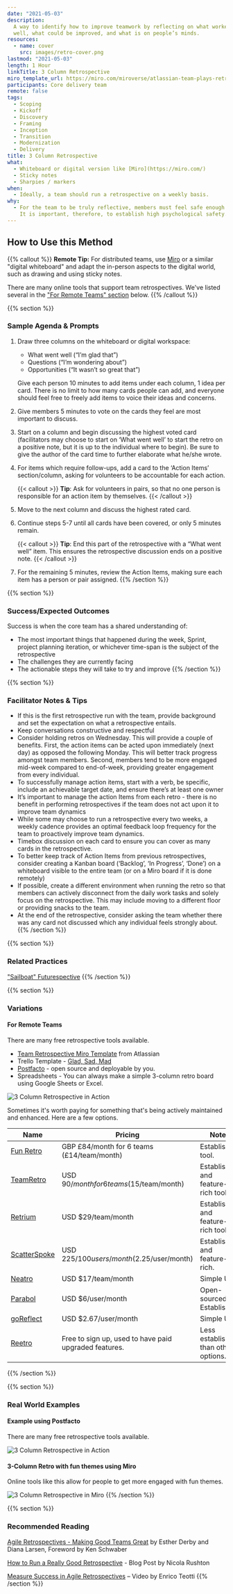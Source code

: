 ```yaml
---
date: "2021-05-03"
description:
  A way to identify how to improve teamwork by reflecting on what worked
  well, what could be improved, and what is on people’s minds.
resources:
  - name: cover
    src: images/retro-cover.png
lastmod: "2021-05-03"
length: 1 Hour
linkTitle: 3 Column Retrospective
miro_template_url: https://miro.com/miroverse/atlassian-team-plays-retrospective/
participants: Core delivery team
remote: false
tags:
  - Scoping
  - Kickoff
  - Discovery
  - Framing
  - Inception
  - Transition
  - Modernization
  - Delivery
title: 3 Column Retrospective
what:
  - Whiteboard or digital version like [Miro](https://miro.com/)
  - Sticky notes
  - Sharpies / markers
when:
  - Ideally, a team should run a retrospective on a weekly basis.
why:
  - For the team to be truly reflective, members must feel safe enough to be self-critical.
    It is important, therefore, to establish high psychological safety.
---
```


## How to Use this Method

{{% callout %}}
**Remote Tip:** For distributed teams, use [Miro](https://miro.com/) or a similar "digital whiteboard" and adapt the in-person aspects to the digital world, such as drawing and using sticky notes.

There are many online tools that support team retrospectives. We've listed several in the ["For Remote Teams" section](#variations) below.
{{% /callout %}}

{{% section %}}

### Sample Agenda & Prompts

1. Draw three columns on the whiteboard or digital workspace:

   - What went well (“I’m glad that”)
   - Questions (“I’m wondering about”)
   - Opportunities (“It wasn’t so great that”)

   Give each person 10 minutes to add items under each column, 1 idea per card. There is no limit to how many cards people can add, and everyone should feel free to freely add items to voice their ideas and concerns.

1. Give members 5 minutes to vote on the cards they feel are most important to discuss.

1. Start on a column and begin discussing the highest voted card (facilitators may choose to start on ‘What went well’ to start the retro on a positive note, but it is up to the individual where to begin). Be sure to give the author of the card time to further elaborate what he/she wrote.

1. For items which require follow-ups, add a card to the ‘Action Items’ section/column, asking for volunteers to be accountable for each action.

   {{< callout >}}
   **Tip**: Ask for volunteers in pairs, so that no one person is responsible for an action item by themselves.
   {{< /callout >}}

1. Move to the next column and discuss the highest rated card.

1. Continue steps 5-7 until all cards have been covered, or only 5 minutes remain.

   {{< callout >}}
   **Tip**: End this part of the retrospective with a “What went well” item. This ensures the retrospective discussion ends on a positive note.
   {{< /callout >}}

1. For the remaining 5 minutes, review the Action Items, making sure each item has a person or pair assigned.
   {{% /section %}}

{{% section %}}

### Success/Expected Outcomes

Success is when the core team has a shared understanding of:

- The most important things that happened during the week, Sprint, project planning iteration, or whichever time-span is the subject of the retrospective
- The challenges they are currently facing
- The actionable steps they will take to try and improve
  {{% /section %}}

{{% section %}}

### Facilitator Notes & Tips

- If this is the first retrospective run with the team, provide background and set the expectation on what a retrospective entails.
- Keep conversations constructive and respectful
- Consider holding retros on Wednesday. This will provide a couple of benefits. First, the action items can be acted upon immediately (next day) as opposed the following Monday. This will better track progress amongst team members. Second, members tend to be more engaged mid-week compared to end-of-week, providing greater engagement from every individual.
- To successfully manage action items, start with a verb, be specific, include an achievable target date, and ensure there’s at least one owner
- It’s important to manage the action Items from each retro - there is no benefit in performing retrospectives if the team does not act upon it to improve team dynamics
- While some may choose to run a retrospective every two weeks, a weekly cadence provides an optimal feedback loop frequency for the team to proactively improve team dynamics.
- Timebox discussion on each card to ensure you can cover as many cards in the retrospective.
- To better keep track of Action Items from previous retrospectives, consider creating a Kanban board (‘Backlog’, ‘In Progress’, ‘Done’) on a whiteboard visible to the entire team (or on a Miro board if it is done remotely)
- If possible, create a different environment when running the retro so that members can actively disconnect from the daily work tasks and solely focus on the retrospective. This may include moving to a different floor or providing snacks to the team.
- At the end of the retrospective, consider asking the team whether there was any card not discussed which any individual feels strongly about.
  {{% /section %}}

{{% section %}}

### Related Practices

["Sailboat" Futurespective](/practices/futurespective)
{{% /section %}}

{{% section %}}

### Variations

#### For Remote Teams

There are many free retrospective tools available.

- [Team Retrospective Miro Template](https://miro.com/miroverse/atlassian-team-plays-retrospective/) from Atlassian
- Trello Template - [Glad, Sad, Mad](https://trello.com/b/0DnfRtxv/template-glad-sad-mad)
- [Postfacto](https://github.com/pivotal/postfacto) - open source and deployable by you.
- Spreadsheets - You can always make a simple 3-column retro board using Google Sheets or Excel.

![3 Column Retrospective in Action](images/retro-3.png)

Sometimes it's worth paying for something that's being actively maintained and enhanced. Here are a few options.

| Name                                          | Pricing                                               | Notes                                |
| --------------------------------------------- | ----------------------------------------------------- | ------------------------------------ |
| [Fun Retro](https://funretro.io/)             | GBP £84/month for 6 teams (£14/team/month)            | Established tool.                    |
| [TeamRetro](https://www.teamretro.com/)       | USD $90/month for 6 teams ($15/team/month)            | Established and feature-rich tool.   |
| [Retrium](https://www.retrium.com/)           | USD $29/team/month                                    | Established and feature-rich tool.   |
| [ScatterSpoke](https://www.scatterspoke.com/) | USD $225/100 users/month ($2.25/user/month)           | Established and feature-rich.        |
| [Neatro](https://www.neatro.io/)              | USD $17/team/month                                    | Simple UI.                           |
| [Parabol](https://www.parabol.co/)            | USD $6/user/month                                     | Open-sourced. Established.           |
| [goReflect](https://www.goreflect.com/)       | USD $2.67/user/month                                  | Simple UI.                           |
| [Reetro](https://reetro.io/)                  | Free to sign up, used to have paid upgraded features. | Less established than other options. |

{{% /section %}}

{{% section %}}

### Real World Examples

#### Example using Postfacto

There are many free retrospective tools available.

![3 Column Retrospective in Action](images/retro-1.png)

#### 3-Column Retro with fun themes using Miro

Online tools like this allow for people to get more engaged with fun themes.

![3 Column Retrospective in Miro](images/retro-2.png)
{{% /section %}}

{{% section %}}

### Recommended Reading

[Agile Retrospectives - Making Good Teams Great](https://pragprog.com/titles/dlret/agile-retrospectives/) by Esther Derby and Diana Larsen, Foreword by Ken Schwaber

[How to Run a Really Good Retrospective](https://tanzu.vmware.com/content/blog/how-to-run-a-really-good-retrospective) - Blog Post by Nicola Rushton

[Measure Success in Agile Retrospectives](https://tanzu.vmware.com/content/videos/measure-success-in-agile-retrospectives-enrico-teotti) – Video by Enrico Teotti
{{% /section %}}
